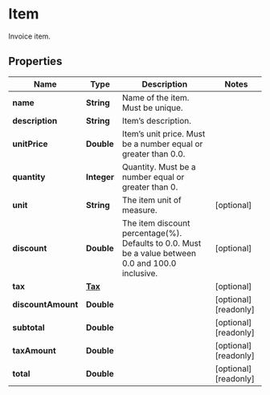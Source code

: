 

# Item

Invoice item.
## Properties

Name | Type | Description | Notes
------------ | ------------- | ------------- | -------------
**name** | **String** | Name of the item. Must be unique. | 
**description** | **String** | Item’s description. | 
**unitPrice** | **Double** | Item’s unit price. Must be a number equal or greater than 0.0. | 
**quantity** | **Integer** | Quantity. Must be a number equal or greater than 0. | 
**unit** | **String** | The item unit of measure. |  [optional]
**discount** | **Double** | The item discount percentage(%). Defaults to 0.0. Must be a value between 0.0 and 100.0 inclusive. |  [optional]
**tax** | [**Tax**](Tax.md) |  |  [optional]
**discountAmount** | **Double** |  |  [optional] [readonly]
**subtotal** | **Double** |  |  [optional] [readonly]
**taxAmount** | **Double** |  |  [optional] [readonly]
**total** | **Double** |  |  [optional] [readonly]



